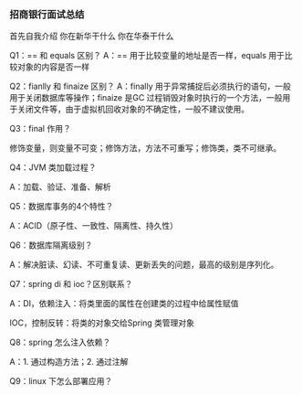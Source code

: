 ### 招商银行面试总结
首先自我介绍
你在新华干什么
你在华泰干什么

Q1：== 和 equals 区别？
A：== 用于比较变量的地址是否一样，equals 用于比较对象的内容是否一样

Q2：fianlly 和 finaize 区别？
A：finally 用于异常捕捉后必须执行的语句，一般用于关闭数据库等操作；finaize 是GC 过程销毁对象时执行的一个方法，一般用于关闭文件等，由于虚拟机回收对象的不确定性，一般不建议使用。

Q3：final 作用？

修饰变量，则变量不可变；修饰方法，方法不可重写；修饰类，类不可继承。

Q4：JVM 类加载过程？

A：加载、验证、准备、解析

Q5：数据库事务的4个特性？

A：ACID（原子性、一致性、隔离性、持久性）

Q6：数据库隔离级别？

A：解决脏读、幻读、不可重复读、更新丢失的问题，最高的级别是序列化。

Q7：spring di 和 ioc？区别联系？

A：DI，依赖注入：将类里面的属性在创建类的过程中给属性赋值

IOC，控制反转：将类的对象交给Spring 类管理对象

Q8：spring 怎么注入依赖？

A：1. 通过构造方法；2. 通过注解

Q9：linux 下怎么部署应用？

